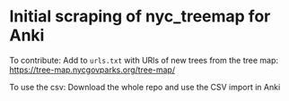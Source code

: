 # Initial scraping of nyc_treemap for Anki

To contribute:
Add to `urls.txt` with URls of new trees from the tree map: https://tree-map.nycgovparks.org/tree-map/

To use the csv:
Download the whole repo and use the CSV import in Anki
